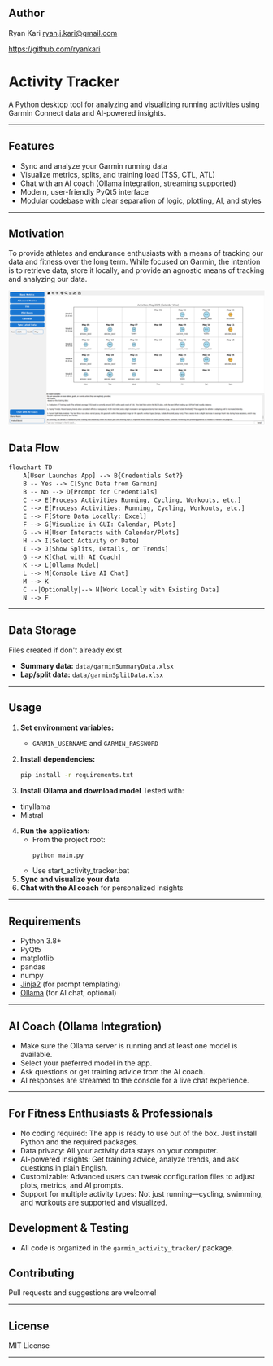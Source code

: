 ## Author

Ryan Kari
ryan.j.kari@gmail.com

https://github.com/ryankari

# Activity Tracker

A Python desktop tool for analyzing and visualizing running activities using Garmin Connect data and AI-powered insights.

---

## Features

- Sync and analyze your Garmin running data
- Visualize metrics, splits, and training load (TSS, CTL, ATL)
- Chat with an AI coach (Ollama integration, streaming supported)
- Modern, user-friendly PyQt5 interface
- Modular codebase with clear separation of logic, plotting, AI, and styles

---

## Motivation

To provide athletes and endurance enthusiasts with a means of tracking our data and fitness over the long term.
While focused on Garmin, the intention is to retrieve data, store it locally, and provide an agnostic means of tracking and analyzing our data. 

![alt text](docs/image-1.png)
## Data Flow

```mermaid
flowchart TD
    A[User Launches App] --> B{Credentials Set?}
    B -- Yes --> C[Sync Data from Garmin]
    B -- No --> D[Prompt for Credentials]
    C --> E[Process Activities Running, Cycling, Workouts, etc.]
    C --> E[Process Activities: Running, Cycling, Workouts, etc.]
    E --> F[Store Data Locally: Excel]
    F --> G[Visualize in GUI: Calendar, Plots]
    G --> H[User Interacts with Calendar/Plots]
    H --> I[Select Activity or Date]
    I --> J[Show Splits, Details, or Trends]
    G --> K[Chat with AI Coach]
    K --> L[Ollama Model]
    L --> M[Console Live AI Chat]
    M --> K
    C --|Optionally|--> N[Work Locally with Existing Data]
    N --> F
```

---

## Data Storage
Files created if don't already exist
- **Summary data:** `data/garminSummaryData.xlsx`
- **Lap/split data:** `data/garminSplitData.xlsx`

---

## Usage

1. **Set environment variables:**
    - `GARMIN_USERNAME` and `GARMIN_PASSWORD`

2. **Install dependencies:**
    ```sh
    pip install -r requirements.txt
    ```
3. **Install Ollama and download model**
Tested with:
- tinyllama
- Mistral
4. **Run the application:**
    - From the project root:
      ```sh
      python main.py
      ```
    - Use start_activity_tracker.bat 
5. **Sync and visualize your data**
6. **Chat with the AI coach** for personalized insights

---

## Requirements

- Python 3.8+
- PyQt5
- matplotlib
- pandas
- numpy
- [Jinja2](https://palletsprojects.com/p/jinja/) (for prompt templating)
- [Ollama](https://ollama.com/) (for AI chat, optional)

---

## AI Coach (Ollama Integration)

- Make sure the Ollama server is running and at least one model is available.
- Select your preferred model in the app.
- Ask questions or get training advice from the AI coach.
- AI responses are streamed to the console for a live chat experience.

---

## For Fitness Enthusiasts & Professionals
- No coding required: The app is ready to use out of the box. Just install Python and the required packages.
- Data privacy: All your activity data stays on your computer.
- AI-powered insights: Get training advice, analyze trends, and ask questions in plain English.
- Customizable: Advanced users can tweak configuration files to adjust plots, metrics, and AI prompts.
- Support for multiple activity types: Not just running—cycling, swimming, and workouts are supported and visualized.

## Development & Testing

- All code is organized in the `garmin_activity_tracker/` package.

## Contributing

Pull requests and suggestions are welcome!

---

## License

MIT License

---